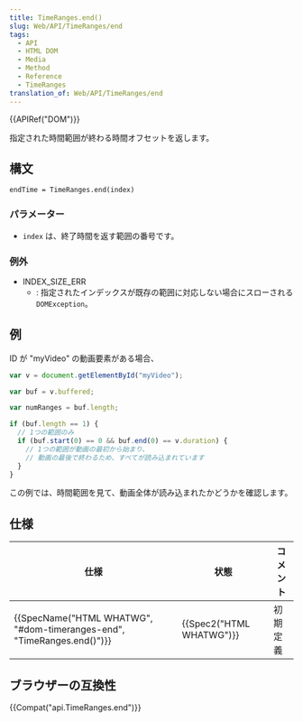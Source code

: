 ```yaml
---
title: TimeRanges.end()
slug: Web/API/TimeRanges/end
tags:
  - API
  - HTML DOM
  - Media
  - Method
  - Reference
  - TimeRanges
translation_of: Web/API/TimeRanges/end
---
```

{{APIRef("DOM")}}

指定された時間範囲が終わる時間オフセットを返します。

## 構文

    endTime = TimeRanges.end(index)

### パラメーター

- `index` は、終了時間を返す範囲の番号です。

### 例外

- INDEX_SIZE_ERR
  - : 指定されたインデックスが既存の範囲に対応しない場合にスローされる `DOMException`。

## 例

ID が "myVideo" の動画要素がある場合、

```js
var v = document.getElementById("myVideo");

var buf = v.buffered;

var numRanges = buf.length;

if (buf.length == 1) {
  // 1つの範囲のみ
  if (buf.start(0) == 0 && buf.end(0) == v.duration) {
    // 1つの範囲が動画の最初から始まり、
    // 動画の最後で終わるため、すべてが読み込まれています
  }
}
```

この例では、時間範囲を見て、動画全体が読み込まれたかどうかを確認します。

## 仕様

| 仕様                                                                                         | 状態                             | コメント |
| -------------------------------------------------------------------------------------------- | -------------------------------- | -------- |
| {{SpecName("HTML WHATWG", "#dom-timeranges-end", "TimeRanges.end()")}} | {{Spec2("HTML WHATWG")}} | 初期定義 |

## ブラウザーの互換性

{{Compat("api.TimeRanges.end")}}
